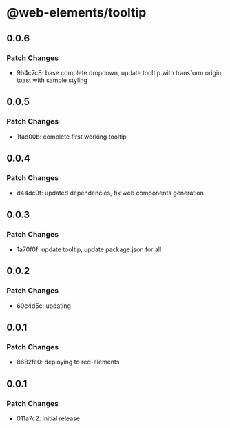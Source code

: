 # @web-elements/tooltip

## 0.0.6

### Patch Changes

- 9b4c7c8: base complete dropdown, update tooltip with transform origin, toast with sample styling

## 0.0.5

### Patch Changes

- 1fad00b: complete first working tooltip

## 0.0.4

### Patch Changes

- d44dc9f: updated dependencies, fix web components generation

## 0.0.3

### Patch Changes

- 1a70f0f: update tooltip, update package.json for all

## 0.0.2

### Patch Changes

- 60c4d5c: updating

## 0.0.1

### Patch Changes

- 8682fe0: deploying to red-elements

## 0.0.1

### Patch Changes

- 011a7c2: initial release

